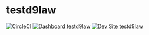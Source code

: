 # testd9law

[![CircleCI](https://circleci.com/gh/phuang07/testd9law.svg?style=shield)](https://circleci.com/gh/phuang07/testd9law)
[![Dashboard testd9law](https://img.shields.io/badge/dashboard-testd9law-yellow.svg)](https://dashboard.pantheon.io/sites/212d8dab-f289-487d-a806-bc9914d530e9#dev/code)
[![Dev Site testd9law](https://img.shields.io/badge/site-testd9law-blue.svg)](http://dev-testd9law.pantheonsite.io/)